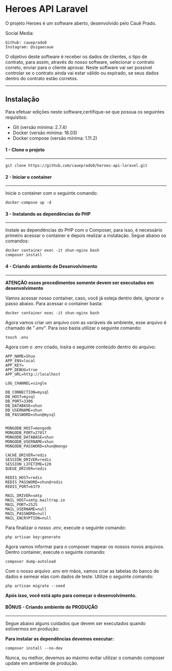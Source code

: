 Heroes API Laravel
===================

O projeto Heroes é um software aberto, desenvolvido pelo Cauê Prado.

Social Media:
```
Github: caueprado0
Instagram: @sigaocaue
```

O objetivo deste software é receber os dados de clientes, o tipo de contrato, para assim, através do nosso software, selecionar o contrato correto, enviar para o cliente aprovar. Neste software vai ser possível controlar se o contrato ainda vai estar válido ou expirado, se seus dados dentro do contrato estão corretos.
____

## Instalação
Para efetuar edições neste software,certifique-se que possua os seguintes requisitos:

* Git (versão mínima: 2.7.4)
* Docker (versão mínima: 18.03)
* Docker compose (versão mínima: 1.11.2)

#### 1 - Clone o projeto
____
```
git clone https://github.com/caueprado0/heroes-api-laravel.git
```

#### 2 - Iniciar o container
____
Inicie o container com o seguinte comando:
```
docker-compose up -d
```
#### 3 - Instalando as dependências do PHP
____
Instale as dependências do PHP com o Composer, para isso, é necessário primeiro acessar o container e depois realizar a instalação. Segue abaixo os comandos:
```
docker container exec -it shun-nginx bash
composer install
```

#### 4 - Criando ambiente de Desenvolvimento
____
**ATENÇÃO esses procedimentos somente devem ser executados em desenvolvimento**

Vamos acessar nosso container, caso, você já esteja dentro dele, ignorar o passo abaixo. Para acessar o container basta:
```
docker container exec -it shun-nginx bash
```

Agora vamos criar um arquivo com as variáveis de ambiente, esse arquivo é chamado de "*.env*". Para isso basta utilizar o seguinte comando:
```
touch .env
```
Agora com o .env criado, insira o seguinte conteúdo dentro do arquivo:
```
APP_NAME=Shun
APP_ENV=local
APP_KEY=
APP_DEBUG=true
APP_URL=http://localhost

LOG_CHANNEL=single

DB_CONNECTION=mysql
DB_HOST=mysql
DB_PORT=3306
DB_DATABASE=shun
DB_USERNAME=shun
DB_PASSWORD=shun@mysql


MONGODB_HOST=mongodb
MONGODB_PORT=27017
MONGODB_DATABASE=shun
MONGODB_USERNAME=shun
MONGODB_PASSWORD=shun@mongo

CACHE_DRIVER=redis
SESSION_DRIVER=redis
SESSION_LIFETIME=120
QUEUE_DRIVER=redis

REDIS_HOST=redis
REDIS_PASSWORD=shun@redis
REDIS_PORT=6379

MAIL_DRIVER=smtp
MAIL_HOST=smtp.mailtrap.io
MAIL_PORT=2525
MAIL_USERNAME=null
MAIL_PASSWORD=null
MAIL_ENCRYPTION=null

```
Para finalizar o nosso *.env*, execute o seguinte comando:
```
php artisan key:generate
```

Agora vamos informar para o composer mapear os nossos novos arquivos. Dentro container, execute o seguinte comando:
```
composer dump-autoload
```

Com o nosso arquivo *.env* em mãos, vamos criar as tabelas do banco de dados e semear elas com dados de teste. Utilize o seguinte comando:
```
php artisan migrate --seed
```
**Após isso, você está apto para começar o desenvolvimento.**


#### BÔNUS - Criando ambiente de PRODUÇÃO ####
____

Segue abaixo alguns cuidados que devem ser executados quando estivermos em produção:

**Para instalar as dependências  devemos executar:**

```
composer install --no-dev
```

Nunca, ou melhor, devemos ao máximo evitar utilizar o comando composer update em ambiente de produção.
